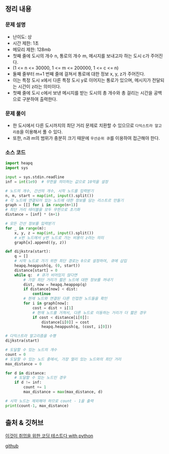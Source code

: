 ## 정리 내용
### 문제 설명
- 난이도: 상
- 시간 제한: 1초
- 메모리 제한: 128mb
- 첫째 줄에 도시의 개수 n, 통로의 개수 m, 메시지를 보내고자 하는 도시 c가 주어진다.
- (1 <= n <= 30000, 1 <= m <= 200000, 1 <= c <= n)
- 둘째 줄부터 m+1 번째 줄에 걸쳐서 통로에 대한 정보 x, y, z가 주어진다.
- 이는 특정 도시 x에서 다른 특정 도시 y로 이어지는 통로가 있으며, 메시지가 전달되는 시간이 z라는 의미이다.
- 첫째 줄에 도시 c에서 보낸 메시지를 받는 도시의 총 개수와 총 걸리는 시간을 공백으로 구분하여 출력한다.

### 문제 풀이
- 한 도시에서 다른 도시까지의 최단 거리 문제로 치환할 수 있으므로 `다익스트라 알고리즘`을 이용해서 풀 수 있다.
- 또한, n과 m의 범위가 충분히 크기 때문에 `우선순위 큐`를 이용하여 접근해야 한다.

### 소스 코드
```python
import heapq
import sys

input = sys.stdin.readline
inf = int(1e9)  # 무한을 의미하는 값으로 10억을 설정

# 노드의 개수, 간선의 개수, 시작 노드를 입력받기
n, m, start = map(int, input().split())
# 각 노드에 연결되어 있는 노드에 대한 정보를 담는 리스트르 만들기
graph = [[] for i in range(n+1)]
# 최단 거리 테이블을 모두 무한으로 초기화
distance = [inf] * (n+1)

# 모든 간선 정보를 입력받기
for _ in range(m):
    x, y, z = map(int, input().split())
    # x번 노드에서 y번 노드로 가는 비용이 z라는 의미
    graph[x].append((y, z))

def dijkstra(start):
    q = []
    # 시작 노드로 가기 위한 최단 경로는 0으로 설정하여, 큐에 삽입
    heapq.heappush(q, (0, start))
    distance[start] = 0
    while q:  # 큐가 비어있지 않다면
        # 가장 최단 거리가 짧은 노드에 대한 정보를 꺼내기
        dist, now = heapq.heappop(q)
        if distance[now] < dist:
            continue
        # 현재 노드와 연결된 다른 인접한 노드들을 확인
        for i in graph[now]:
            cost = dist + i[1]
            # 현재 노드를 거쳐서, 다른 노드로 이동하는 거리가 더 짧은 경우
            if cost < distance[i[0]]:
                distance[i[0]] = cost
                heapq.heappush(q, (cost, i[0]))

# 다익스트라 알고리즘을 수행
dijkstra(start)

# 도달할 수 있는 노드의 개수
count = 0
# 도달할 수 있는 노드 중에서, 가장 멀리 있는 노드와의 최단 거리
max_distance = 0

for d in distance:
    # 도달할 수 있는 노드인 경우
    if d != inf:
        count += 1
        max_distance = max(max_distance, d)

# 시작 노드는 제외해야 하므로 count - 1을 출력
print(count-1, max_distance) 
```

## 출처 & 깃허브
[이것이 취업을 위한 코딩 테스트다 with python](http://www.yes24.com/Product/Goods/91433923)

[github](https://github.com/KYUSEONGHAN/python-for-coding-test)
